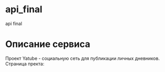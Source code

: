 # api_final
api final
# Описание сервиса
Проект Yatube - cоциальную сеть для публикации личных дневников.
Страница пректа:  

